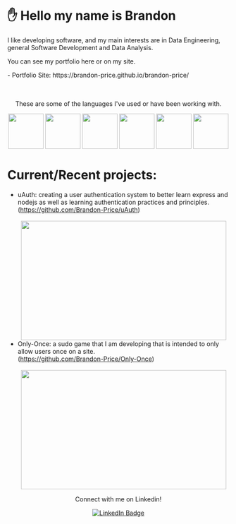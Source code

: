 <div>
  <div>
    <h1>
        ✋ Hello my name is Brandon 
    </h1>
    <p>I like developing software, and my main interests are in Data Engineering, general Software Development and Data Analysis.</p>
    <p>You can see my portfolio here or on my site.</p>
      - Portfolio Site: https://brandon-price.github.io/brandon-price/ <br><br>
  </div>
  <br>
  <div align=center>
    <p>These are some of the languages I've used or have been working with.</p>
    <img style='height: 80px; width: 80px' src='https://media2.giphy.com/media/v1.Y2lkPTc5MGI3NjExbnFub3RqaWZ3a2JlNGpvbTVyNnd0dXlwbmptN3J1NGQ5ejAzM2g3dyZlcD12MV9pbnRlcm5hbF9naWZfYnlfaWQmY3Q9cw/kdFc8fubgS31b8DsVu/giphy.webp'/>
    <img style='height: 80px; width: 80px' src='https://media1.giphy.com/media/eNAsjO55tPbgaor7ma/200w.webp'/>
    <img style='height: 80px; width: 80px' src='https://media1.giphy.com/media/ln7z2eWriiQAllfVcn/200w.webp'/>
    <img style='height: 80px; width: 80px' src='https://media1.giphy.com/media/XAxylRMCdpbEWUAvr8/200w.webp'/>
    <img style='height: 80px; width: 80px' src='https://media0.giphy.com/media/fsEaZldNC8A1PJ3mwp/200w.webp'/>
    <img style='height: 80px; width: 80px' src='https://media3.giphy.com/media/v1.Y2lkPTc5MGI3NjExdHRxdW5lZzVmbWFlemxjMWFneHc1ZDVhZmR1YmNvajJ3bG15b3prZyZlcD12MV9pbnRlcm5hbF9naWZfYnlfaWQmY3Q9cw/LMt9638dO8dftAjtco/giphy.webp'/> <br>
  </div>
</div>

# Current/Recent projects:
  - uAuth: creating a user authentication system to better learn express and nodejs as well as learning authentication practices and principles. <br>
    (https://github.com/Brandon-Price/uAuth)<br><br>
    <div align='center'>
      <img style='height: 270px; width: 466.6px;' src='https://brandon-price.github.io/brandon-price/assets/project3/Sign in.png'>
    </div>
  - Only-Once: a sudo game that I am developing that is intended to only allow users once on a site.<br>
    (https://github.com/Brandon-Price/Only-Once)<br><br>
    <div align='center'>
      <img style='height: 270px; width: 466.6px;' src='https://brandon-price.github.io/brandon-price/assets/project4/Only-once.png'>
    </div>

<div align='center'>
    <p>Connect with me on Linkedin!</p>
      <a href='https://linkedin.com/in/brandonprice-' target='_blank'>
        <img src="https://img.shields.io/badge/LinkedIn-blue?style=for-the-badge&logo=linkedin&logoColor=white" alt="LinkedIn Badge"/>
      </a>
</div>
